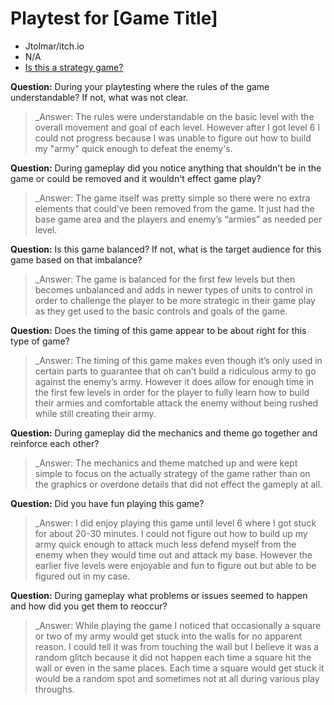 # Playtest for [Game Title]

* Jtolmar/itch.io
* N/A
* [Is this a strategy game?](https://jtolmar.itch.io/gmtkj-2018)

**Question:** During your playtesting where the rules of the game understandable? If not, what was not clear.
> _Answer: The rules were understandable on the basic level with the overall movement and goal of each level. However after I got level 6 I could not progress because I was unable to figure out how to build my "army" quick enough to defeat the enemy's.

**Question:** During gameplay did you notice anything that shouldn't be in the game or could be removed and it wouldn't effect game play?
> _Answer: The game itself was pretty simple so there were no extra elements that could’ve been removed from the game. It just had the base game area and the players and enemy’s “armies” as needed per level.

**Question:** Is this game balanced? If not, what is the target audience for this game based on that imbalance?
> _Answer: The game is balanced for the first few levels but then becomes unbalanced and adds in newer types of units to control in order to challenge the player to be more strategic in their game play as they get used to the basic controls and goals of the game.

**Question:** Does the timing of this game appear to be about right for this type of game?
> _Answer: The timing of this game makes even though it’s only used in certain parts to guarantee that oh can’t build a ridiculous army to go against the enemy’s army. However it does allow for enough time in the first few levels in order for the player to fully learn how to build their armies and comfortable attack the enemy without being rushed while still creating their army.

**Question:** During gameplay did the mechanics and theme go together and reinforce each other?
> _Answer: The mechanics and theme matched up and were kept simple to focus on the actually strategy of the game rather than on the graphics or overdone details that did not effect the gameply at all.

**Question:** Did you have fun playing this game?
> _Answer: I did enjoy playing this game until level 6 where I got stuck for about 20-30 minutes. I could not figure out how to build up my army quick enough to attack much less defend myself from the enemy when they would time out and attack my base. However the earlier five levels were enjoyable and fun to figure out but able to be figured out in my case.

**Question:** During gameplay what problems or issues seemed to happen and how did you get them to reoccur?
> _Answer: While playing the game I noticed that occasionally a square or two of my army would get stuck into the walls for no apparent reason. I could tell it was from touching the wall but I believe it was a random glitch because it did not happen each time a square hit the wall or even in the same places. Each time a square would get stuck it would be a random spot and sometimes not at all during various play throughs.
